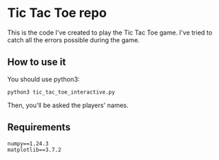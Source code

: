 # Tic Tac Toe repo
This is the code I've created to play the Tic Tac Toe game.
I've tried to catch all the errors possible during the game.

## How to use it
You should use python3:
```
python3 tic_tac_toe_interactive.py
```
Then, you'll be asked the players' names.

## Requirements
```
numpy==1.24.3
matplotlib==3.7.2
```
